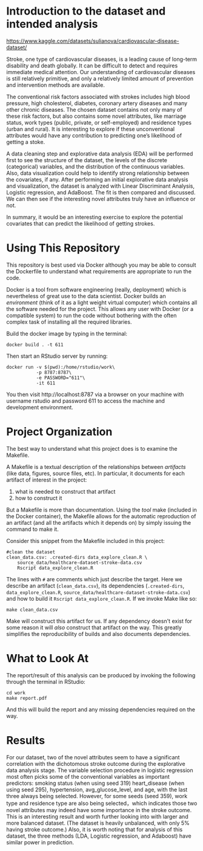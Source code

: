 Introduction to the dataset and intended analysis
=================================================

https://www.kaggle.com/datasets/sulianova/cardiovascular-disease-dataset/

Stroke, one type of cardiovascular diseases, is a leading cause of long-term disability and death globally. It can be difficult to detect and requires immediate medical attention. Our understanding of cardiovascular diseases is still relatively primitive, and only a relatively limited amount of prevention and intervention methods are available.

The conventional risk factors associated with strokes includes high blood pressure, high cholesterol, diabetes, coronary artery diseases and many other chronic diseases. The chosen dataset contains not only many of these risk factors, but also contains some novel attributes, like marriage status, work types (public, private, or self-employed) and residence types (urban and rural). It is interesting to explore if these unconventional attributes would have any contribution to predicting one’s likelihood of getting a stoke.

A data cleaning step and explorative data analysis (EDA) will be performed first to see the structure of the dataset, the levels of the discrete (categorical) variables, and the distribution of the continuous variables. Also, data visualization could help to identify strong relationship between the covariates, if any. After performing an initial explorative data analysis and visualization, the dataset is analyzed with Linear Discriminant Analysis, Logistic regression, and AdaBoost. The fit is then compared and discussed.  We can then see if the interesting novel attributes truly have an influence or not.

In summary, it would be an interesting exercise to explore the potential covariates that can predict the likelihood of getting strokes.

Using This Repository
=====================

This repository is best used via Docker although you may be able to
consult the Dockerfile to understand what requirements are appropriate
to run the code.

Docker is a tool from software engineering (really, deployment) which
is nevertheless of great use to the data scientist. Docker builds an
_environment_ (think of it as a light weight virtual computer) which
contains all the software needed for the project. This allows any user
with Docker (or a compatible system) to run the code without bothering
with the often complex task of installing all the required libraries.

Build the docker image by typing in the terminal:
```
docker build . -t 611
```

Then start an RStudio server by running:

```
docker run -v $(pwd):/home/rstudio/work\
           -p 8787:8787\
           -e PASSWORD="611"\
           -it 611
```

You then visit http://localhost:8787 via a browser on your machine with username
rstudio and password 611 to access the machine and development environment.

Project Organization
====================

The best way to understand what this project does is to examine the
Makefile.

A Makefile is a textual description of the relationships between
_artifacts_ (like data, figures, source files, etc). In particular, it
documents for each artifact of interest in the project:

1. what is needed to construct that artifact
2. how to construct it

But a Makefile is more than documentation. Using the _tool_ make
(included in the Docker container), the Makefile allows for the
automatic reproduction of an artifact (and all the artifacts which it
depends on) by simply issuing the command to make it.

Consider this snippet from the Makefile included in this project:

```
#clean the dataset
clean_data.csv: .created-dirs data_explore_clean.R \
	source_data/healthcare-dataset-stroke-data.csv
	Rscript data_explore_clean.R
```

The lines with `#` are comments which just describe the target. Here
we describe an artifact (`clean_data.csv`), its
dependencies (`.created-dirs`, `data_explore_clean.R`,
`source_data/healthcare-dataset-stroke-data.csv`) and how to build it `Rscript
data_explore_clean.R`. If we invoke Make like so:

```
make clean_data.csv
```

Make will construct this artifact for us. If any dependency
doesn't exist for some reason it
will _also_ construct that artifact on the way. This greatly
simplifies the reproducibility of builds and also documents
dependencies.

What to Look At
===============

The report/result of this analysis can be produced by invoking the following
through the terminal in RStudio:

```
cd work
make report.pdf
```

And this will build the report and any missing dependencies required
on the way.

Results
=======
For our dataset, two of the novel attributes seem to have a significant correlation with the dichotomous stroke outcome during the explorative data analysis stage. The variable selection procedure in logistic regression most often picks some of the conventional variables as important predictors: smoking status (when using seed 319) heart_disease (when using seed 295), hypertension, avg_glucose_level, and age, with the last three always being selected. However, for some seeds (seed 359), work type and residence type are also being selected，which indicates those two novel attributes may indeed have some importance in the stroke outcome. This is an interesting result and worth further looking into with larger and more balanced dataset. (The dataset is heavily unbalanced, with only 5% having stroke outcome.) Also, it is worth noting that for analysis of this dataset, the three methods (LDA, Logistic regression, and Adaboost) have similar power in prediction.